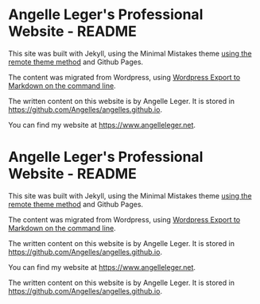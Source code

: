 # Angelle Leger's Professional Website - README

This site was built with Jekyll, using the Minimal Mistakes theme [using the remote theme method](https://mmistakes.github.io/minimal-mistakes/docs/quick-start-guide/#remote-theme-method) and Github Pages.

The content was migrated from Wordpress, using [Wordpress Export to Markdown on the command line](https://github.com/lonekorean/wordpress-export-to-markdown).

The written content on this website is by Angelle Leger. It is stored in https://github.com/Angelles/angelles.github.io.

You can find my website at https://www.angelleleger.net.
# Angelle Leger's Professional Website - README

This site was built with Jekyll, using the Minimal Mistakes theme [using the remote theme method](https://mmistakes.github.io/minimal-mistakes/docs/quick-start-guide/#remote-theme-method) and Github Pages.

The content was migrated from Wordpress, using [Wordpress Export to Markdown on the command line](https://github.com/lonekorean/wordpress-export-to-markdown).

The written content on this website is by Angelle Leger. It is stored in https://github.com/Angelles/angelles.github.io.

You can find my website at https://www.angelleleger.net.

The written content on this website is by Angelle Leger. It is stored in https://github.com/Angelles/angelles.github.io.